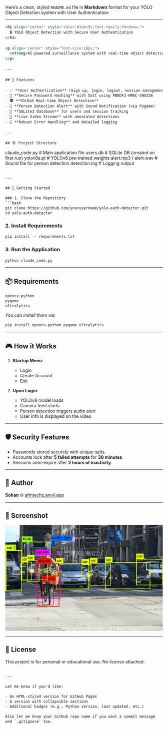Here’s a clean, styled `README.md` file in **Markdown** format for your YOLO Object Detection system with User Authentication:

---

```markdown
<h1 align="center" style="color:#1abc9c;font-family:Verdana;">
  🔒 YOLO Object Detection with Secure User Authentication
</h1>

<p align="center" style="font-size:18px;">
  <strong>AI-powered surveillance system with real-time object detection and user management</strong>
</p>

---

## 🧠 Features

- ✅ **User Authentication** (Sign up, login, logout, session management)
- 🔐 **Secure Password Hashing** with Salt using PBKDF2-HMAC-SHA256
- 🕵️ **YOLOv8 Real-time Object Detection**
- 🚨 **Person Detection Alert** with Sound Notification (via Pygame)
- 🧪 **SQLite3 Database** for users and session tracking
- 🎥 **Live Video Stream** with annotated detections
- 🧼 **Robust Error Handling** and detailed logging

---

## 🏗️ Project Structure

```

claude\_code.py          # Main application file
users.db                # SQLite DB (created on first run)
yolov8s.pt              # YOLOv8 pre-trained weights
alert.mp3 / alert.wav   # Sound file for person detection
detection.log           # Logging output

````

---

## 🚀 Getting Started

### 1. Clone the Repository
```bash
git clone https://github.com/yourusername/yolo-auth-detector.git
cd yolo-auth-detector
````

### 2. Install Requirements

```bash
pip install -r requirements.txt
```

### 3. Run the Application

```bash
python claude_code.py
```

---

## 📦 Requirements

```
opencv-python
pygame
ultralytics
```

*You can install them via:*

```bash
pip install opencv-python pygame ultralytics
```

---

## 🎮 How it Works

1. **Startup Menu**:

   * Login
   * Create Account
   * Exit

2. **Upon Login**:

   * YOLOv8 model loads
   * Camera feed starts
   * Person detection triggers audio alert
   * User info is displayed on the video

---

## 🛡️ Security Features

* Passwords stored securely with unique salts.
* Accounts lock after **5 failed attempts** for **30 minutes**.
* Sessions auto-expire after **2 hours of inactivity**.

---

## 👤 Author

**Sohan**
🌐 [afmtechz.anvil.app](https://afmtechz.anvil.app)

---

## 📸 Screenshot

![App Preview](preview.png)

---

## 📝 License

This project is for personal or educational use. No license attached.

```

---

Let me know if you'd like:

- An HTML-styled version for GitHub Pages
- A version with collapsible sections
- Additional badges (e.g., Python version, last updated, etc.)

Also let me know your GitHub repo name if you want a commit message and `.gitignore` too.
```
